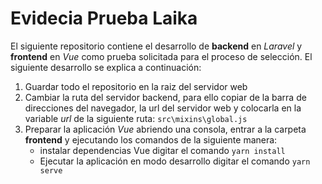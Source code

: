 # Evidecia Prueba Laika
El siguiente repositorio contiene el desarrollo de **backend** en *Laravel* y **frontend** en *Vue* como prueba solicitada para el proceso de selección.
El siguiente desarrollo se explica a continuación:
1. Guardar todo el repositorio en la raiz del servidor web
2. Cambiar la ruta del servidor backend, para ello copiar de la barra de direcciones del navegador, la url del servidor web y colocarla en la variable *url* de la siguiente ruta: ``` src\mixins\global.js ```
3. Preparar la aplicación *Vue* abriendo una consola, entrar a la carpeta **frontend** y ejecutando los comandos de la siguiente manera:
   - instalar dependencias Vue digitar el comando ``` yarn install ```
   - Ejecutar la aplicación en modo desarrollo digitar el comando ``` yarn serve ```
